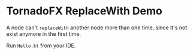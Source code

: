 TornadoFX ReplaceWith Demo
==========================

A node can't `replaceWith` another node more than one time, since it's not exist anymore in the first time.

Run `Hello.kt` from your IDE.